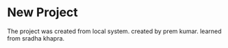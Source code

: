 # New Project


The project was created from local system.
created by prem kumar.
learned from sradha khapra.